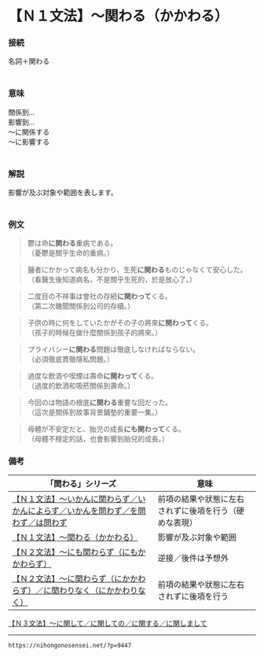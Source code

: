 # 【Ｎ１文法】～関わる（かかわる）

### 接続

名詞＋関わる  
　

### 意味

關係到…  
影響到…  
～に関係する  
～に影響する  
　

### 解説

影響が及ぶ対象や範囲を表します。  
　

### 例文

>鬱は命**に関わる**重病である。  
（憂鬱是關乎生命的重病。）  

>醫者にかかって病名も分かり、生死**に関わる**ものじゃなくて安心した。  
（看醫生後知道病名，不是關乎生死的，於是放心了。）  

>二度目の不祥事は會社の存続**に関わって**くる。  
（第二次醜聞關係到公司的存續。）  

>子供の時に何をしていたかがその子の將來**に関わって**くる。  
（孩子的時候在做什麼關係到孩子的將來。）  

>プライバシー**に関わる**問題は徹底しなければならない。  
（必須徹底貫徹隱私問題。）  

>過度な飲酒や喫煙は壽命**に関わって**くる。  
（過度的飲酒和吸菸關係到壽命。）  

>今回のは物語の根底**に関わる**重要な回だった。  
（這次是關係到故事背景鋪墊的重要一集。）  

>母體が不安定だと、胎児の成長**にも関わって**くる。  
（母體不穩定的話，也會影響到胎兒的成長。）


### 備考


| 「関わる」シリーズ                                                                                                        | 意味                                                   |
| ------------------------------------------------------------------------------------------------------------------------- | ------------------------------------------------------ |
| [【Ｎ１文法】～いかんに関わらず／いかんによらず／いかんを問わず／を問わず／は問わず](https://nihongonosensei.net/?p=5972) | 前項の結果や狀態に左右されずに後項を行う（硬めな表現） |
| [【Ｎ１文法】～関わる（かかわる）](https://nihongonosensei.net/?p=9447)                                                   | 影響が及ぶ対象や範囲                                   |
| [【Ｎ２文法】～にも関わらず（にもかかわらず）](https://nihongonosensei.net/?p=19900)   |    逆接／後件は予想外
| [【Ｎ２文法】～に関わらず（にかかわらず）／に関わりなく（にかかわりなく）](https://nihongonosensei.net/?p=19898) |前項の結果や狀態に左右されずに後項を行う |


[【Ｎ３文法】～に関して／に関しての／に関する／に関しまして](https://nihongonosensei.net/?p=18807)

---
`https://nihongonosensei.net/?p=9447`